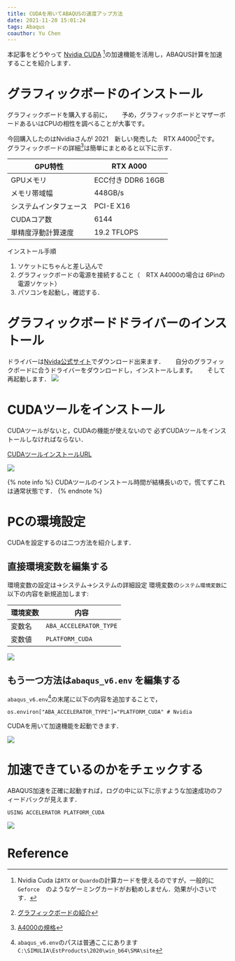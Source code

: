 ```yaml
---
title: CUDAを用いてABAQUSの速度アップ方法
date: 2021-11-20 15:01:24
tags: Abaqus
coauthor: Yu Chen
---
```


本記事をどうやって [Nvidia CUDA](https://developer.nvidia.com/zh-cn/cuda-toolkit) [^1]の加速機能を活用し，ABAQUS計算を加速することを紹介します．

<!--more-->
# グラフィックボードのインストール
グラフィックボードを購入する前に，　　
予め，グラフィックボードとマザーボードあるいはCPUの相性を調べることが大事です。

今回購入したのはNvidiaさんが 2021　新しい発売した　RTX A4000[^2]です。　　
グラフィックボードの詳細[^3]は簡単にまとめると以下に示す．

|GPU特性|RTX A000|
|-----|------|
|GPUメモリ| ECC付き DDR6 16GB|
|メモリ帯域幅|448GB/s|
|システムインタフェース|PCI-E X16|
|CUDAコア数|6144|
|単精度浮動計算速度|19.2 TFLOPS|

インストール手順
1. ソケットにちゃんと差し込んで
2. グラフィックボードの電源を接続すること（　RTX A4000の場合は 6Pinの電源ソケット）
3. パソコンを起動し，確認する．

# グラフィックボードドライバーのインストール
ドライバーは[Nvida公式サイト](https://www.nvidia.co.jp/Download/index.aspx?lang=jp)でダウンロード出来ます．　　
自分のグラフィックボードに合うドライバーをダウンロードし，インストールします。　　
そして再起動します．
![](https://i.imgur.com/ylSk04C.png)

# CUDAツールをインストール
CUDAツールがないと，CUDAの機能が使えないので
必ずCUDAツールをインストールしなければならない．

[CUDAツールインストールURL](https://developer.nvidia.com/zh-cn/cuda-toolkit)

![](https://i.imgur.com/KgAsN7K.png)

{% note info %} 
CUDAツールのインストール時間が結構長いので，慌てずこれは通常状態です．
{% endnote %}

# PCの環境設定
CUDAを設定するのは二つ方法を紹介します．

## 直接環境変数を編集する
環境変数の設定は→システム→システムの詳細設定
環境変数の`システム環境変数`に以下の内容を新規追加します:  

|環境変数|内容|
|------|------|
|変数名|`ABA_ACCELERATOR_TYPE`|
|変数値|`PLATFORM_CUDA`|

![](https://i.imgur.com/xEUpwAm.png)

## もう一つ方法は`abaqus_v6.env` を編集する
 `abaqus_v6.env`[^4]の末尾に以下の内容を追加することで，
 ```TEXT
os.environ["ABA_ACCELERATOR_TYPE"]="PLATFORM_CUDA" # Nvidia
 ```
CUDAを用いて加速機能を起動できます．

![](https://i.imgur.com/6Ui3AIK.png)

# 加速できているのかをチェックする
ABAQUS加速を正確に起動すれば，ログの中に以下に示すような加速成功のフィードバックが見えます．
```
USING ACCELERATOR PLATFORM_CUDA

```

![](https://i.imgur.com/WZRgoEt.png)


# Reference

[^1]: Nvidia Cuda は`RTX` or `Quardo`の計算カードを使えるのですが，一般的に `Geforce`　のようなゲーミングカードがお勧めしません．効果が小さいです．  
[^2]: [グラフィックボードの紹介](https://www.nvidia.com/en-us/design-visualization/rtx-a4000/) 
[^3]: [A4000の規格](https://www.nvidia.cn/content/dam/en-zz/Solutions/gtcs21/rtx-a4000/nvidia-rtx-a4000-datasheet.pdf)
[^4]: `abaqus_v6.env`のパスは普通ここにあります`C:\SIMULIA\EstProducts\2020\win_b64\SMA\site`
